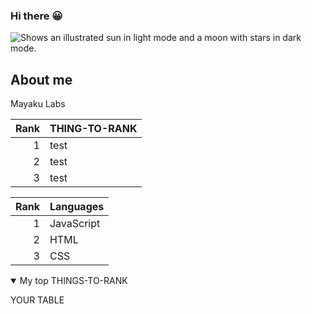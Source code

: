 ### Hi there 😀
<picture>
  <source media="(prefers-color-scheme: dark)" srcset="https://user-images.githubusercontent.com/25423296/163456776-7f95b81a-f1ed-45f7-b7ab-8fa810d529fa.png">
  <source media="(prefers-color-scheme: light)" srcset="https://user-images.githubusercontent.com/25423296/163456779-a8556205-d0a5-45e2-ac17-42d089e3c3f8.png">
  <img alt="Shows an illustrated sun in light mode and a moon with stars in dark mode." src="https://user-images.githubusercontent.com/25423296/163456779-a8556205-d0a5-45e2-ac17-42d089e3c3f8.png">
</picture>


## About me

Mayaku Labs


| Rank | THING-TO-RANK |
|-----:|---------------|
|     1|  test             |
|     2|    test           |
|     3|    test           |


| Rank | Languages |
|-----:|-----------|
|     1| JavaScript|
|     2| HTML      |
|     3| CSS       |


<details open>
<summary>My top THINGS-TO-RANK</summary>

YOUR TABLE

</details>
